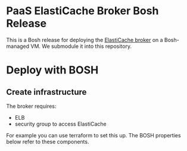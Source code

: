 # PaaS ElastiCache Broker Bosh Release

This is a Bosh release for deploying the [ElastiCache broker](https://github.com/alphagov/paas-elasticache-broker) on a Bosh-managed VM. We submodule it into this repository.

# Deploy with BOSH

## Create infrastructure

The broker requires:

* ELB
* security group to access ElastiCache

For example you can use terraform to set this up. The BOSH properties below refer to these components.

